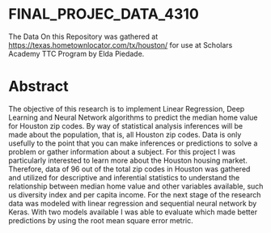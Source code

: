 # FINAL_PROJEC_DATA_4310
The Data On this  Repository was gathered at https://texas.hometownlocator.com/tx/houston/ for use at Scholars Academy TTC Program by Elda Piedade.

# Abstract

The objective of this research is to implement Linear Regression, Deep Learning and Neural Network algorithms to predict the median home value for Houston zip codes.  By way of statistical analysis inferences will be made about the population, that is, all Houston zip codes. 
Data is only usefully to the point that you can make inferences or predictions to solve a problem or gather information about a subject. For this project I was particularly interested to learn more about the Houston housing market. Therefore, data of 96 out of the total zip codes in Houston was gathered and utilized for descriptive and inferential statistics to understand the relationship between median home value and other variables available, such us diversity index and per capita income. For the next stage of the research data was modeled with linear regression and sequential neural network by Keras. With two models available I was able to evaluate which made better predictions by using the root mean square error metric.

